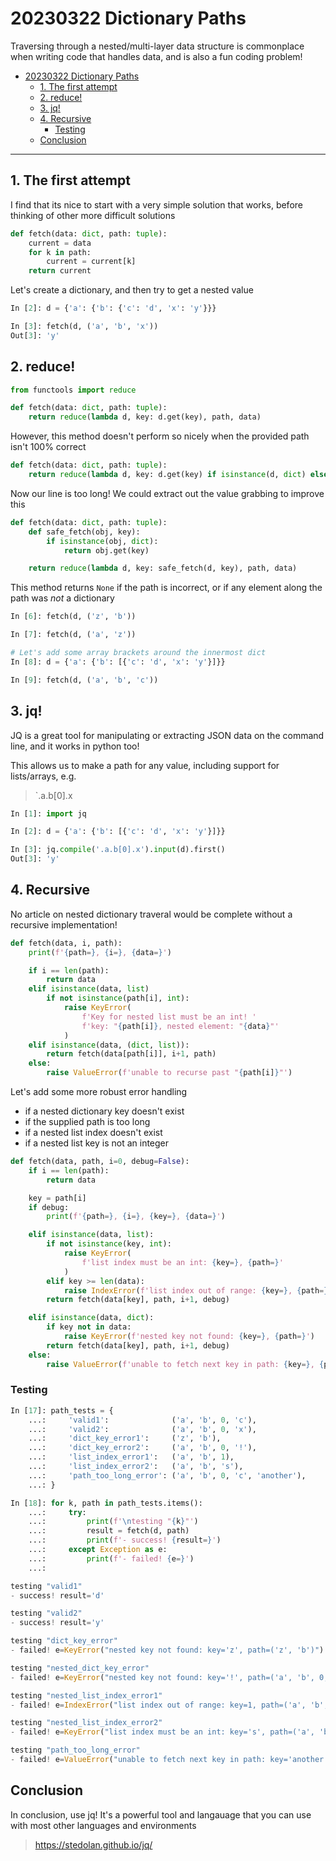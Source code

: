 # 20230322 Dictionary Paths

Traversing through a nested/multi-layer data structure is commonplace when writing code that handles data, and is also a fun coding problem!

- [20230322 Dictionary Paths](#20230322-dictionary-paths)
  - [1. The first attempt](#1-the-first-attempt)
  - [2. reduce!](#2-reduce)
  - [3. jq!](#3-jq)
  - [4. Recursive](#4-recursive)
    - [Testing](#testing)
  - [Conclusion](#conclusion)

---

## 1. The first attempt

I find that its nice to start with a very simple solution that works, before thinking of other more difficult solutions

```python
def fetch(data: dict, path: tuple):
	current = data
	for k in path:
		current = current[k]
	return current
```

Let's create a dictionary, and then try to get a nested value

```python
In [2]: d = {'a': {'b': {'c': 'd', 'x': 'y'}}}

In [3]: fetch(d, ('a', 'b', 'x'))
Out[3]: 'y'
```

## 2. reduce!

```python
from functools import reduce

def fetch(data: dict, path: tuple):
    return reduce(lambda d, key: d.get(key), path, data)
```

However, this method doesn't perform so nicely when the provided path isn't 100% correct

```python
def fetch(data: dict, path: tuple):
    return reduce(lambda d, key: d.get(key) if isinstance(d, dict) else None, path, data)
```

Now our line is too long! We could extract out the value grabbing  to improve this

```python
def fetch(data: dict, path: tuple):
	def safe_fetch(obj, key):
		if isinstance(obj, dict):
			return obj.get(key)

	return reduce(lambda d, key: safe_fetch(d, key), path, data)
```

This method returns `None` if the path is incorrect, or if any element along the path was _not_ a dictionary 
```python
In [6]: fetch(d, ('z', 'b'))

In [7]: fetch(d, ('a', 'z'))

# Let's add some array brackets around the innermost dict
In [8]: d = {'a': {'b': [{'c': 'd', 'x': 'y'}]}}

In [9]: fetch(d, ('a', 'b', 'c'))
```

## 3. jq!

JQ is a great tool for manipulating or extracting JSON data on the command line, and it works in python too!

This allows us to make a path for any value, including support for lists/arrays, e.g.

> `.a.b[0].x

```python
In [1]: import jq

In [2]: d = {'a': {'b': [{'c': 'd', 'x': 'y'}]}}

In [3]: jq.compile('.a.b[0].x').input(d).first()
Out[3]: 'y'
```

## 4. Recursive

No article on nested dictionary traveral would be complete without a recursive implementation!

```python
def fetch(data, i, path):
    print(f'{path=}, {i=}, {data=}')

    if i == len(path):
	    return data
	elif isinstance(data, list)
		if not isinstance(path[i], int):
			raise KeyError(
				f'Key for nested list must be an int! '
				f'key: "{path[i]}, nested element: "{data}"'
			)
	elif isinstance(data, (dict, list)):
		return fetch(data[path[i]], i+1, path)
	else:
		raise ValueError(f'unable to recurse past "{path[i]}"')
```

Let's add some more robust error handling

- if a nested dictionary key doesn't exist
- if the supplied path is too long
- if a nested list index doesn't exist
- if a nested list key is not an integer

```python
def fetch(data, path, i=0, debug=False):
    if i == len(path):
        return data

    key = path[i]
    if debug:
        print(f'{path=}, {i=}, {key=}, {data=}')

    elif isinstance(data, list):
        if not isinstance(key, int):
            raise KeyError(
                f'list index must be an int: {key=}, {path=}'
            )
        elif key >= len(data):
            raise IndexError(f'list index out of range: {key=}, {path=}, {data=}')
        return fetch(data[key], path, i+1, debug)

    elif isinstance(data, dict):
        if key not in data:
            raise KeyError(f'nested key not found: {key=}, {path=}')
        return fetch(data[key], path, i+1, debug)
    else:
        raise ValueError(f'unable to fetch next key in path: {key=}, {path=}')
```

### Testing

```python
In [17]: path_tests = {
    ...:     'valid1':              ('a', 'b', 0, 'c'),
    ...:     'valid2':              ('a', 'b', 0, 'x'),
    ...:     'dict_key_error1':     ('z', 'b'),
    ...:     'dict_key_error2':     ('a', 'b', 0, '!'),
    ...:     'list_index_error1':   ('a', 'b', 1),
    ...:     'list_index_error2':   ('a', 'b', 's'),
    ...:     'path_too_long_error': ('a', 'b', 0, 'c', 'another'),
    ...: }

In [18]: for k, path in path_tests.items():
    ...:     try:
    ...:         print(f'\ntesting "{k}"')
    ...:         result = fetch(d, path)
    ...:         print(f'- success! {result=}')
    ...:     except Exception as e:
    ...:         print(f'- failed! {e=}')
    ...:

testing "valid1"
- success! result='d'

testing "valid2"
- success! result='y'

testing "dict_key_error"
- failed! e=KeyError("nested key not found: key='z', path=('z', 'b')")

testing "nested_dict_key_error"
- failed! e=KeyError("nested key not found: key='!', path=('a', 'b', 0, '!')")

testing "nested_list_index_error1"
- failed! e=IndexError("list index out of range: key=1, path=('a', 'b', 1), data=[{'c': 'd', 'x': 'y'}]")

testing "nested_list_index_error2"
- failed! e=KeyError("list index must be an int: key='s', path=('a', 'b', 's')")

testing "path_too_long_error"
- failed! e=ValueError("unable to fetch next key in path: key='another', path=('a', 'b', 0, 'c', 'another')")
```

## Conclusion

In conclusion, use jq! It's a powerful tool and langauage that you can use with most other languages and environments

> https://stedolan.github.io/jq/